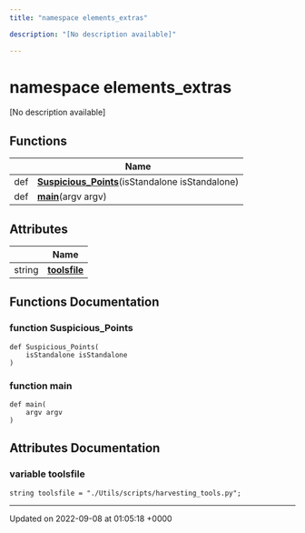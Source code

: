 ```yaml
---
title: "namespace elements_extras"

description: "[No description available]"

---
```


# namespace elements_extras

[No description available]

## Functions

|                | Name           |
| -------------- | -------------- |
| def | **[Suspicious_Points](/documentation/code/namespaces/namespaceelements__extras/)**(isStandalone isStandalone) |
| def | **[main](/documentation/code/namespaces/namespaceelements__extras/)**(argv argv) |

## Attributes

|                | Name           |
| -------------- | -------------- |
| string | **[toolsfile](/documentation/code/namespaces/namespaceelements__extras/)**  |


## Functions Documentation

### function Suspicious_Points

```
def Suspicious_Points(
    isStandalone isStandalone
)
```


### function main

```
def main(
    argv argv
)
```



## Attributes Documentation

### variable toolsfile

```
string toolsfile = "./Utils/scripts/harvesting_tools.py";
```





-------------------------------

Updated on 2022-09-08 at 01:05:18 +0000